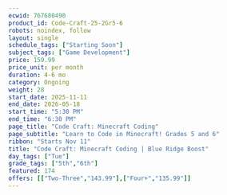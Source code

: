 ```yaml
---
ecwid: 767680490
product_id: Code-Craft-25-2Gr5-6
robots: noindex, follow
layout: single
schedule_tags: ["Starting Soon"]
subject_tags: ["Game Development"]
price: 159.99
price_unit: per month
duration: 4-6 mo
category: Ongoing
weight: 28
start_date: 2025-11-11
end_date: 2026-05-18
start_time: "5:30 PM"
end_time: "6:30 PM"
page_title: "Code Craft: Minecraft Coding"
page_subtitle: "Learn to Code in Minecraft! Grades 5 and 6"
ribbon: "Starts Nov 11"
title: "Code Craft: Minecraft Coding | Blue Ridge Boost"
day_tags: ["Tue"]
grade_tags: ["5th","6th"]
featured: 174
offers: [["Two-Three","143.99"],["Four+","135.99"]]
---
```

